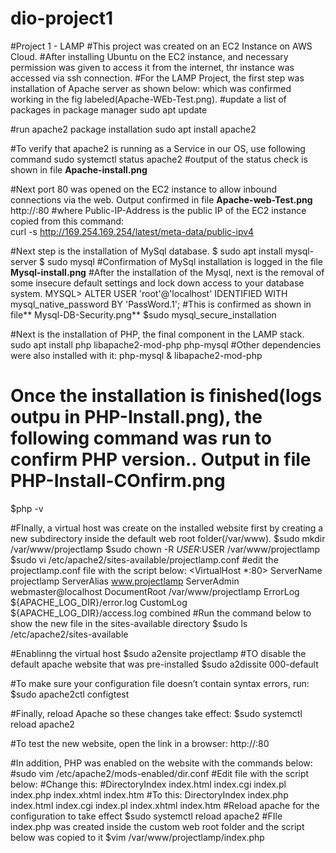 # dio-project1
#Project 1 - LAMP
#This project was created on an EC2 Instance on AWS Cloud.
#After installing Ubuntu on the EC2 instance, and necessary permission was given to access it from the internet, thr instance was accessed via ssh connection.
#For the LAMP Project, the first step was installation of Apache server  as shown below:       which was confirmed working in the fig labeled(Apache-WEb-Test.png).
#update a list of packages in package manager
sudo apt update

#run apache2 package installation
sudo apt install apache2

#To verify that apache2 is running as a Service in our OS, use following command
sudo systemctl status apache2
#output of the status check is shown in file **Apache-install.png**

#Next port 80 was opened on the EC2 instance to allow inbound connections via the web.  Output confirmed in file **Apache-web-Test.png**
http://<Public-IP-Address>:80  #where Public-IP-Address is the public IP of the EC2 instance copied from this command:  
  curl -s http://169.254.169.254/latest/meta-data/public-ipv4

#Next step is the installation of MySql database.
$ sudo apt install mysql-server
$ sudo mysql
#Confirmation of MySql installation is logged in the file **Mysql-install.png**
#After the installation of the Mysql, next is the removal of some insecure default settings and lock down access to your database system.
MYSQL> ALTER USER 'root'@'localhost' IDENTIFIED WITH mysql_native_password BY 'PassWord.1';
#This is confirmed as shown in file** Mysql-DB-Security.png**
$sudo mysql_secure_installation
  
#Next is the installation of  PHP, the final component in the LAMP stack.
sudo apt install php libapache2-mod-php php-mysql
#Other dependencies were also installed with it: php-mysql & libapache2-mod-php
# Once the installation is finished(logs outpu in **PHP-Install.png**), the following command was run to confirm  PHP version.. Output in file **PHP-Install-COnfirm.png**
$php -v

#FInally, a virtual host was create on the installed website first by creating a new subdirectory inside the default web root folder(/var/www).
$sudo mkdir /var/www/projectlamp
$sudo chown -R $USER:$USER /var/www/projectlamp
$sudo vi /etc/apache2/sites-available/projectlamp.conf
  #edit the projectlamp.conf file with the script below:
  <VirtualHost *:80>
    ServerName projectlamp
    ServerAlias www.projectlamp 
    ServerAdmin webmaster@localhost
    DocumentRoot /var/www/projectlamp
    ErrorLog ${APACHE_LOG_DIR}/error.log
    CustomLog ${APACHE_LOG_DIR}/access.log combined
</VirtualHost>
  #Run the command below to show the new file in the sites-available directory
$sudo ls /etc/apache2/sites-available

  #Enablinng the virtual host
$sudo a2ensite projectlamp
#TO disable the default apache website that was pre-installed
$sudo a2dissite 000-default

#To make sure your configuration file doesn’t contain syntax errors, run:
$sudo apache2ctl configtest

#Finally, reload Apache so these changes take effect:
$sudo systemctl reload apache2

  #To test the new website, open the link in a browser:
  http://<Public-IP-Address>:80
  
#In addition, PHP was enabled on the website with the commands below:
#sudo vim /etc/apache2/mods-enabled/dir.conf
#Edit file with the script below:
<IfModule mod_dir.c>
        #Change this:
        #DirectoryIndex index.html index.cgi index.pl index.php index.xhtml index.htm
        #To this:
        DirectoryIndex index.php index.html index.cgi index.pl index.xhtml index.htm
</IfModule>
#Reload apache for the configuration to take effect
$sudo systemctl reload apache2
#FIle index.php was created  inside the custom web root folder and the script below was copied to it
$vim /var/www/projectlamp/index.php
  <?php
phpinfo();
#The PHP page was tested and output shown in file **PHP-page-Test.png**
#After confirming the working of the PHP information, it was removed to keep the sensitive information safe using the command below:
$sudo rm /var/www/projectlamp/index.php
